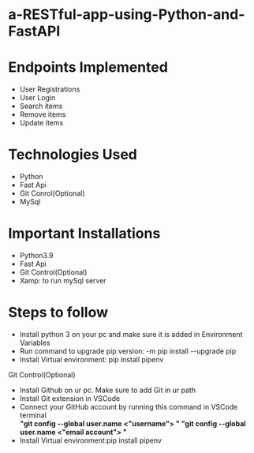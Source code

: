 # a-RESTful-app-using-Python-and-FastAPI
<html>
<h1>Endpoints Implemented</h1>

<ul>
  <li>User Registrations</li>
  <li>User Login</li>
  <li>Search items</li>
  <li>Remove items</li>
  <li>Update items</li>
</ul>

<h1>Technologies Used</h1>
<ul>
  <li>Python</li>
  <li>Fast Api</li>
  <li>Git Conrol(Optional)</li>
  <li>MySql</li>
</ul>

<h1> Important Installations</h1>
<ul>
  <li>Python3.9</li>
  <li>Fast Api</li>
  <li>Git Control(Optional)</li>
  <li>Xamp: to run mySql server</li>
</ul>
<h1>Steps to follow</h1>
<ul>
  <li>Install python 3 on your pc and make sure it is added in Environment Variables</li>
  <li>Run command to upgrade pip version: -m pip install --upgrade pip   </li>
  <li>Install Virtual environment: pip install pipenv  </li>
</ul>
<h>Git Control(Optional)</h1>
<ul>
  <li>Install Github on ur pc. Make sure to add Git in ur path</li>
  <li>Install Git extension in VSCode</li>
  <li>Connect your GitHub account by running this command in  VSCode terminal </li>
  <b> "git config --global user.name <"username"> " </b>
   <b>"git config --global user.name <"email account"> "</b>
  <li>Install Virtual environment:pip install pipenv  </li>
</ul>






</html>